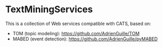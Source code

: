 # TextMiningServices
This is a collection of Web services compatible with CATS, based on:

- TOM (topic modeling): https://github.com/AdrienGuille/TOM
- MABED (event detection): https://github.com/AdrienGuille/pyMABED